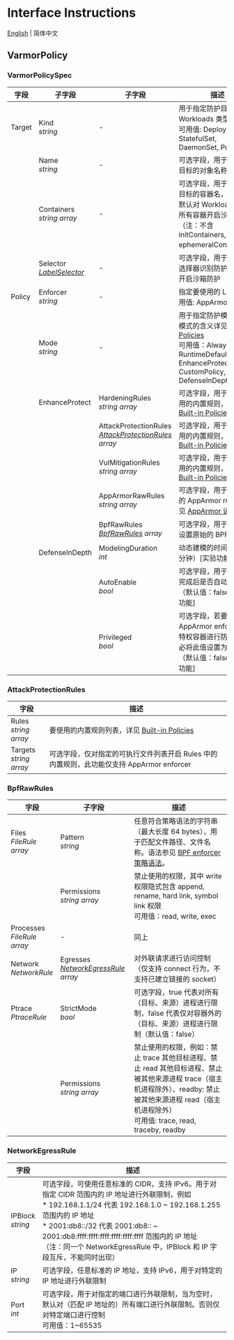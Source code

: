 # Interface Instructions
[English](interface_instructions.md) | 简体中文

## VarmorPolicy
### VarmorPolicySpec

|字段|子字段|子字段|描述|
|---|-----|-----|---|
|Target|Kind<br>*string*|-|用于指定防护目标的 Workloads 类型<br>可用值: Deployment, StatefulSet, DaemonSet, Pod
|      |Name<br>*string*|-|可选字段，用于指定防护目标的对象名称
|      |Containers<br>*string array*|-|可选字段，用于指定防护目标的容器名，如果为空默认对 Workloads 中的所有容器开启沙箱防护（注：不含 initContainers, ephemeralContainers）
|      |Selector<br>*[LabelSelector](https://kubernetes.io/docs/reference/generated/kubernetes-api/v1.26/#labelselector-v1-meta)*|-|可选字段，用于根据标签选择器识别防护目标，并开启沙箱防护
|Policy|Enforcer<br>*string*|-|指定要使用的 LSM，可用值: AppArmor, BPF
|      |Mode<br>*string*|-|用于指定防护模式，不同模式的含义详见 [Built-in Policies](policy_manual.zh_CN.md#内置策略-wip)<br>可用值：AlwaysAllow, RuntimeDefault, EnhanceProtect, CustomPolicy, DefenseInDepth
|      |EnhanceProtect|HardeningRules<br>*string array*|可选字段，用于指定要使用的内置规则，详见 [Built-in Policies](policy_manual.zh_CN.md#内置策略-wip)
|      ||AttackProtectionRules<br>*[AttackProtectionRules](interface_instructions.zh_CN.md#attackprotectionrules) array*|可选字段，用于指定要使用的内置规则，详见 [Built-in Policies](policy_manual.zh_CN.md#内置策略-wip)
|      ||VulMitigationRules<br>*string array*|可选字段，用于指定要使用的内置规则，详见 [Built-in Policies](policy_manual.zh_CN.md#内置策略-wip)
|      ||AppArmorRawRules<br>*string array*|可选字段，用于设置原始的 AppArmor rules，参见 [AppArmor 语法](policy_manual.zh_CN.md#apparmor-enforcer)
|      ||BpfRawRules<br>*[BpfRawRules](interface_instructions.zh_CN.md#bpfrawrules) array*|可选字段，用于支持用户设置原始的 BPF rules
|      |DefenseInDepth|ModelingDuration<br>*int*|动态建模的时间（单位：分钟）[实验功能]
|      ||AutoEnable<br>*bool*|可选字段，用于指定建模完成后是否自动开启防护（默认值：false）[实验功能]
|      ||Privileged<br>*bool*|可选字段，若要使用 AppArmor enforcer 对特权容器进行防护，请务必将此值设置为 true（默认值：false）[实验功能]

### AttackProtectionRules

|字段|描述|
|---|----|
|Rules<br>*string array*|要使用的内置规则列表，详见 [Built-in Policies](policy_manual.zh_CN.md#内置策略-wip)
|Targets<br>*string array*|可选字段，仅对指定的可执行文件列表开启 Rules 中的内置规则，此功能仅支持 AppArmor enforcer

### BpfRawRules

|字段|子字段|描述|
|---|-----|---|
|Files<br>*FileRule array*    |Pattern<br>*string*|任意符合策略语法的字符串（最大长度 64 bytes），用于匹配文件路径、文件名称。语法参见 [BPF enforcer 策略语法](policy_manual.zh_CN.md#bpf-enforcer-wip)。
|                             |Permissions<br>*string array*|禁止使用的权限，其中 write 权限隐式包含 append, rename, hard link, symbol link 权限<br>可用值：read, write, exec
|Processes<br>*FileRule array*|-|同上
|Network<br>*NetworkRule*     |Egresses<br>*[NetworkEgressRule](interface_instructions.zh_CN.md#networkegressrule) array*|对外联请求进行访问控制（仅支持 connect 行为，不支持已建立链接的 socket）
|Ptrace<br>*PtraceRule*       |StrictMode<br>*bool*|可选字段，true 代表对所有（目标、来源）进程进行限制，false 代表仅对容器外的（目标、来源）进程进行限制（默认值：false）
|                             |Permissions<br>*string array*|禁止使用的权限，例如：禁止 trace 其他目标进程、禁止 read 其他目标进程、禁止被其他来源进程 trace（宿主机进程除外）、readby: 禁止被其他来源进程 read（宿主机进程除外）<br>可用值: trace, read, traceby, readby

### NetworkEgressRule
  
|字段|描述|
|---|----|
|IPBlock<br>*string*|可选字段，可使用任意标准的 CIDR，支持 IPv6。用于对指定 CIDR 范围内的 IP 地址进行外联限制，例如<br>* 192.168.1.1/24 代表 192.168.1.0 ~ 192.168.1.255 范围内的 IP 地址<br>* 2001:db8::/32 代表 2001:db8:: ~ 2001:db8:ffff:ffff:ffff:ffff:ffff:ffff 范围内的 IP 地址<br>（注：同一个 NetworkEgressRule 中，IPBlock 和 IP 字段互斥，不能同时出现）
|IP<br>*string*|可选字段，任意标准的 IP 地址，支持 IPv6，用于对特定的 IP 地址进行外联限制
|Port<br>*int*|可选字段，用于对指定的端口进行外联限制，当为空时，默认对（匹配 IP 地址的）所有端口进行外联限制。否则仅对特定端口进行控制<br>可用值：1~65535
